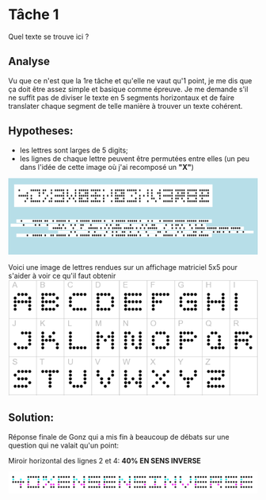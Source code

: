 # Tâche 1

Quel texte se trouve ici ?

## Analyse

Vu que ce n'est que la 1re tâche et qu'elle ne vaut qu'1 point, je me dis que ça doit être assez simple et basique comme épreuve. Je me demande s'il ne suffit pas de diviser le texte en 5 segments horizontaux et de faire translater chaque segment de telle manière à trouver un texte cohérent.

## Hypotheses:
* les lettres sont larges de 5 digits;
* les lignes de chaque lettre peuvent être permutées entre elles (un peu dans l'idée de cette image où j'ai recomposé un **"X"**)

![texte](1.png)

Voici une image de lettres rendues sur un affichage matriciel 5x5 pour s'aider à voir ce qu'il faut obtenir
![5x5DotMatrix](01-5x5Matrix.png)

## Solution:
Réponse finale de Gonz qui a mis fin à beaucoup de débats sur une question qui ne valait qu'un point:

Miroir horizontal des lignes 2 et 4:
**40% EN SENS INVERSE**

![5x5DotMatrix](01-Solution.png)